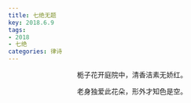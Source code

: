 ```yaml
---
title: 七绝无题
key: 2018.6.9
tags: 
- 2018
- 七绝
categories: 律诗
---
```


<p align="center">栀子花开庭院中，清香洁素无娇红。
</p>
<p align="center">老身独爱此花朵，形外才知色是空。
</p>
